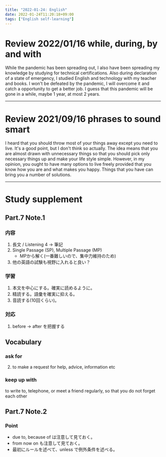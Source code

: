```yaml
---
title: "2022-01-24: English"
date: 2022-01-24T11:20:18+09:00
tags: ["English self-learning"]
---
```

# Review 2022/01/16 while, during, by and with
While the pandemic has been spreading out, I also have been spreading my knowledge by studying for technical certifications.
Also during declaration of a state of emergency, I studied English and technology with my teacher and books.
I won't be defeated by the pandemic, I will overcome it and catch a opportunity to get a better job.
I guess that this pandemic will be gone in a while, maybe 1 year, at most 2 years.

---
# Review 2021/09/16 phrases to sound smart
I heard that you should throw most of your things away except you need to live.
It's a good point, but I don't think so actually.
The idea means that you are almost drawn with unnecessary things so that you should pick only necessary things up and make your life style simple.
However, in my opinion, you ought to have many options to live freely provided that you know how you are and what makes you happy.
Things that you have can bring you a number of solutions.

---
# Study supplement
## Part.7 Note.1
### 内容
1. 長文 / Listening 4 -> 筆記
2. Single Passage (SP), Multiple Passage (MP)
    - MPから解く(一番難しいので、集中力維持のため)
3. 他の英語の試験も視野に入れると良い？

### 学習
1. 本文を中心にする。確実に読めるように。
2. 精読する。語彙を確実に抑える。
3. 音読する(10回くらい)。

### 対応
1. before -> after を把握する

## Vocabulary
### ask for
2. to make a request for help, advice, information etc

### keep up with
to write to, telephone, or meet a friend regularly, so that you do not forget each other

## Part.7 Note.2
### Point
* due to, because of は注意して見ておく。
* from now on も注意して見ておく。
* 最初にルールを述べて、unless で例外条件を述べる。